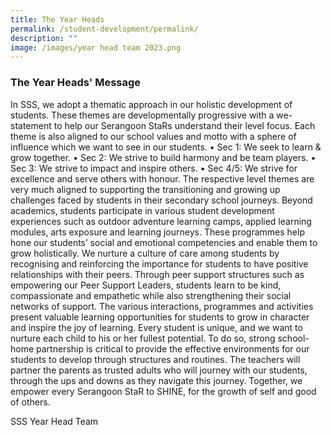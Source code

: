 ```yaml
---
title: The Year Heads
permalink: /student-development/permalink/
description: ""
image: /images/year head team 2023.png
---
```

### The Year Heads' Message

In SSS, we adopt a thematic approach in our holistic development of students. These themes are developmentally progressive with a we-statement to help our Serangoon StaRs understand their level focus. Each theme is also aligned to our school values and motto with a sphere of influence which we want to see in our students. 
•	Sec 1: We seek to learn & grow together.
•	Sec 2: We strive to build harmony and be team players.
•	Sec 3: We strive to impact and inspire others.
•	Sec 4/5: We strive for excellence and serve others with honour.
The respective level themes are very much aligned to supporting the transitioning and growing up challenges faced by students in their secondary school journeys. Beyond academics, students participate in various student development experiences such as outdoor adventure learning camps, applied learning modules, arts exposure and learning journeys. These programmes help hone our students’ social and emotional competencies and enable them to grow holistically. We nurture a culture of care among students by recognising and reinforcing the importance for students to have positive relationships with their peers. Through peer support structures such as empowering our Peer Support Leaders, students learn to be kind, compassionate and empathetic while also strengthening their social networks of support.
The various interactions, programmes and activities present valuable learning opportunities for students to grow in character and inspire the joy of learning. Every student is unique, and we want to nurture each child to his or her fullest potential. To do so, strong school-home partnership is critical to provide the effective environments for our students to develop through structures and routines. The teachers will partner the parents as trusted adults who will journey with our students, through the ups and downs as they navigate this journey. Together, we empower every Serangoon StaR to SHINE, for the growth of self and good of others.

SSS Year Head Team 
